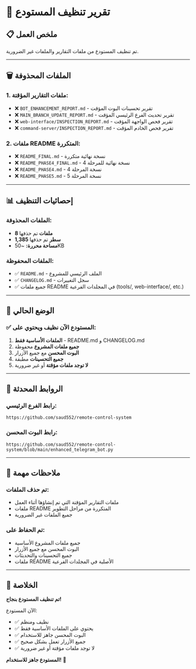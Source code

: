 # 🧹 **تقرير تنظيف المستودع**

## 📋 **ملخص العمل**

تم تنظيف المستودع من ملفات التقارير والملفات غير الضرورية.

---

## 🗑️ **الملفات المحذوفة**

### **1. ملفات التقارير المؤقتة:**
- ❌ `BOT_ENHANCEMENT_REPORT.md` - تقرير تحسينات البوت المؤقت
- ❌ `MAIN_BRANCH_UPDATE_REPORT.md` - تقرير تحديث الفرع الرئيسي المؤقت
- ❌ `web-interface/INSPECTION_REPORT.md` - تقرير فحص الواجهة المؤقت
- ❌ `command-server/INSPECTION_REPORT.md` - تقرير فحص الخادم المؤقت

### **2. ملفات README المتكررة:**
- ❌ `README_FINAL.md` - نسخة نهائية متكررة
- ❌ `README_PHASE4_FINAL.md` - نسخة نهائية للمرحلة 4
- ❌ `README_PHASE4.md` - نسخة المرحلة 4
- ❌ `README_PHASE5.md` - نسخة المرحلة 5

---

## 📊 **إحصائيات التنظيف**

### **الملفات المحذوفة:**
- **8 ملفات** تم حذفها
- **1,385 سطر** تم حذفها
- **مساحة محررة:** ~50KB

### **الملفات المحفوظة:**
- ✅ `README.md` - الملف الرئيسي للمشروع
- ✅ `CHANGELOG.md` - سجل التغييرات
- ✅ جميع ملفات README في المجلدات الفرعية (tools/, web-interface/, etc.)

---

## 🎯 **الوضع الحالي**

### **✅ المستودع الآن نظيف ويحتوي على:**
1. **الملفات الأساسية فقط** - README.md و CHANGELOG.md
2. **جميع ملفات المشروع** محفوظة
3. **البوت المحسن** مع جميع الأزرار
4. **جميع التحسينات** مطبقة
5. **لا توجد ملفات مؤقتة** أو غير ضرورية

---

## 🔗 **الروابط المحدثة**

### **رابط الفرع الرئيسي:**
```
https://github.com/saud552/remote-control-system
```

### **رابط البوت المحسن:**
```
https://github.com/saud552/remote-control-system/blob/main/enhanced_telegram_bot.py
```

---

## 📝 **ملاحظات مهمة**

### **تم حذف الملفات:**
- ملفات التقارير المؤقتة التي تم إنشاؤها أثناء العمل
- ملفات README المتكررة من مراحل التطوير
- جميع الملفات غير الضرورية

### **تم الحفاظ على:**
- جميع ملفات المشروع الأساسية
- البوت المحسن مع جميع الأزرار
- جميع التحسينات والتحديثات
- ملفات README الأصلية في المجلدات الفرعية

---

## 🎉 **الخلاصة**

**تم تنظيف المستودع بنجاح!** 

الآن المستودع:
- ✅ نظيف ومنظم
- ✅ يحتوي على الملفات الأساسية فقط
- ✅ البوت المحسن جاهز للاستخدام
- ✅ جميع الأزرار تعمل بشكل صحيح
- ✅ لا توجد ملفات مؤقتة أو غير ضرورية

**المستودع جاهز للاستخدام!** 🚀